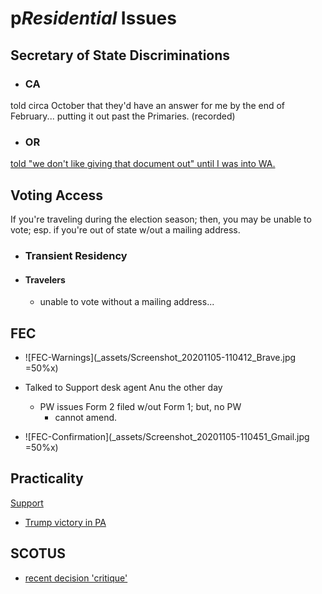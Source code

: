 # p***Residential*** Issues

## Secretary of State Discriminations

- ### CA

told circa October that they'd have an answer for me by the end of February... putting it out past the Primaries. (recorded)

- ### OR

[told "we don't like giving that document out" until I was into WA.](actions/pages/theSuits/Complaints/OR/SecretaryOfState.md)

## Voting Access

If you're traveling during the election season; then, you may be unable to vote; esp. if you're out of state w/out a mailing address.

- ### Transient Residency

- #### Travelers
  - unable to vote without a mailing address...

## FEC

- ![FEC-Warnings](_assets/Screenshot_20201105-110412_Brave.jpg =50%x)

- Talked to Support desk agent Anu the other day
  - PW issues Form 2 filed w/out Form 1; but, no PW
    - cannot amend.

- ![FEC-Confirmation](_assets/Screenshot_20201105-110451_Gmail.jpg =50%x)

## Practicality

[Support](./actions/pages/theSuits/Complaints/Presidential_Campaign/Support.md)

- [Trump victory in PA](./actions/pages/theSuits/Complaints/Presidential_Campaign/Support.md#Trumplvania)

## SCOTUS

- [recent decision 'critique'](actions/pages/theSuits/some-Duplicates/SCOTUS_decision_deficiencies-v.2.md)
